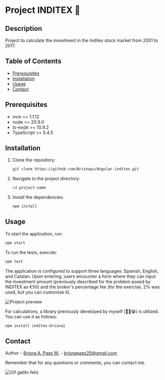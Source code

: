 # Project INDITEX 👋

## Description

Project to calculate the investment in the Inditex stock market from 2001 to 2017.

## Table of Contents

- [Prerequisites](#prerequisites)
- [Installation](#installation)
- [Usage](#usage)
- [Contact](#contact)

## Prerequisites

- nvm >= 1.1.12
- node >= 20.9.0
- ts-node >= 10.9.2
- TypeScript >= 5.4.5
 
## Installation

1. Clone the repository:
    ```sh
    git clone https://github.com/Brisnayu/Angular-inditex.git
    ```
2. Navigate to the project directory:
    ```sh
    cd project-name
    ```
3. Install the dependencies:
    ```sh
    npm install
    ```

## Usage

To start the application, run:
```sh
npm start
```

To run the tests, execute:
```sh
npm test
```

The application is configured to support three languages: Spanish, English, and Catalan. Upon entering, users encounter a form where they can input the investment amount (previously described for the problem posed by INDITEX as €50) and the broker's percentage fee (for the exercise, 2% was used, but you can customize it).

![Project preview](https://res.cloudinary.com/dx8j6h1rb/image/upload/v1718539811/Hera%2C%20proyectos/Captura_de_pantalla_2024-06-16_140946_mn5hsf.png)

For calculations, a library previously developed by myself (✌🏻😁) is utilized. You can use it as follows:

```sh
npm install inditex-brisna1
```

## Contact

Author  - [Brisna A. Paez M.](https://www.linkedin.com/in/brisna-a-paez-m-283934154/) - brisnapaez25@gmail.com

Remember that for any questions or comments, you can contact me.

![Gif gatito feliz](https://i.pinimg.com/originals/9e/e9/02/9ee902c4fcbed59c1c7f5a8ccabb0cc6.gif)